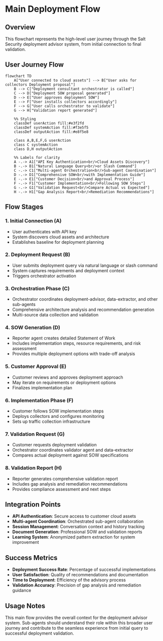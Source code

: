 # Main Deployment Flow

## Overview
This flowchart represents the high-level user journey through the Salt Security deployment advisor system, from initial connection to final validation.

## User Journey Flow

```mermaid
flowchart TD
    A["User connected to cloud assets"] --> B["User asks for collectors Deployment proposal"]
    B --> C["Deployment consultant orchestrator is called"]
    C --> D["Deployment SOW proposal generated"]
    D --> E["User approves deployment SOW"]
    E --> F["User installs collectors accordingly"]
    F --> G["User calls orchestrator to validate"]
    G --> H["Validation report generated"]

    %% Styling
    classDef userAction fill:#e3f2fd
    classDef systemAction fill:#f3e5f5
    classDef outputAction fill:#e8f5e8

    class A,B,E,F,G userAction
    class C systemAction
    class D,H outputAction

    %% Labels for clarity
    A -.-> A1["API Key Authentication<br/>Cloud Assets Discovery"]
    B -.-> B1["Natural Language Query<br/>or Slash Command"]
    C -.-> C1["Multi-agent Orchestration<br/>Sub-agent Coordination"]
    D -.-> D1["Comprehensive SOW<br/>with Implementation Guide"]
    E -.-> E1["Customer Decision<br/>and Approval Process"]
    F -.-> F1["Customer Implementation<br/>Following SOW Steps"]
    G -.-> G1["Validation Request<br/>Compare Actual vs Expected"]
    H -.-> H1["Gap Analysis Report<br/>Remediation Recommendations"]
```

## Flow Stages

### 1. **Initial Connection (A)**
- User authenticates with API key
- System discovers cloud assets and architecture
- Establishes baseline for deployment planning

### 2. **Deployment Request (B)**
- User submits deployment query via natural language or slash command
- System captures requirements and deployment context
- Triggers orchestrator activation

### 3. **Orchestration Phase (C)**
- Orchestrator coordinates deployment-advisor, data-extractor, and other sub-agents
- Comprehensive architecture analysis and recommendation generation
- Multi-source data collection and validation

### 4. **SOW Generation (D)**
- Reporter agent creates detailed Statement of Work
- Includes implementation steps, resource requirements, and risk assessment
- Provides multiple deployment options with trade-off analysis

### 5. **Customer Approval (E)**
- Customer reviews and approves deployment approach
- May iterate on requirements or deployment options
- Finalizes implementation plan

### 6. **Implementation Phase (F)**
- Customer follows SOW implementation steps
- Deploys collectors and configures monitoring
- Sets up traffic collection infrastructure

### 7. **Validation Request (G)**
- Customer requests deployment validation
- Orchestrator coordinates validator agent and data-extractor
- Compares actual deployment against SOW specifications

### 8. **Validation Report (H)**
- Reporter generates comprehensive validation report
- Includes gap analysis and remediation recommendations
- Provides compliance assessment and next steps

## Integration Points

- **API Authentication**: Secure access to customer cloud assets
- **Multi-agent Coordination**: Orchestrated sub-agent collaboration
- **Session Management**: Conversation context and history tracking
- **Document Generation**: Professional SOW and validation reports
- **Learning System**: Anonymized pattern extraction for system improvement

## Success Metrics

- **Deployment Success Rate**: Percentage of successful implementations
- **User Satisfaction**: Quality of recommendations and documentation
- **Time to Deployment**: Efficiency of the advisory process
- **Validation Accuracy**: Precision of gap analysis and remediation guidance

## Usage Notes

This main flow provides the overall context for the deployment advisor system. Sub-agents should understand their role within this broader user journey and contribute to the seamless experience from initial query to successful deployment validation.